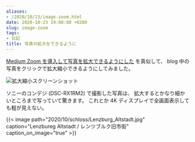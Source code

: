 ```yaml
---
aliases:
- /2020/10/23/image-zoom.html
date: 2020-10-23 19:00:00 +0200
slug: image-zoom
tags:
- 日記
title: 写真の拡大をできるように
---
```

[Medium Zoom を導入して写真を拡大できるようにした](https://portalshit.net/2020/10/16/medium-zoom-is-awesome?utm_source=feedburner&utm_medium=feed&utm_campaign=Feed%3A+portalshit+%28portal+shit%21%29) を真似して、
blog 中の写真をクリックで拡大縮小できるようにしてみました。

![拡大縮小スクリーンショット](/assets/2020/10/zoom/chrome-capture.gif)

ソニーのコンデジ (DSC-RX1RM2) で撮影した写真は、
拡大するとかなり細かいところまで写っていて驚きます。
これとか 4K ディスプレイで全画面表示しても粗が見えない。

{{< image
    path="2020/10/schloss/Lenzburg_Altstadt.jpg"
    caption="Lenzbureg Altstadt / レンツブルク旧市街"
    caption_on_image="true" >}}

